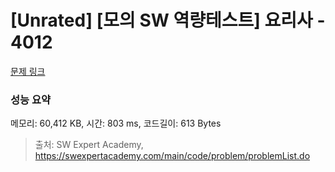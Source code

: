 # [Unrated] [모의 SW 역량테스트] 요리사 - 4012 

[문제 링크](https://swexpertacademy.com/main/code/problem/problemDetail.do?contestProbId=AWIeUtVakTMDFAVH) 

### 성능 요약

메모리: 60,412 KB, 시간: 803 ms, 코드길이: 613 Bytes



> 출처: SW Expert Academy, https://swexpertacademy.com/main/code/problem/problemList.do